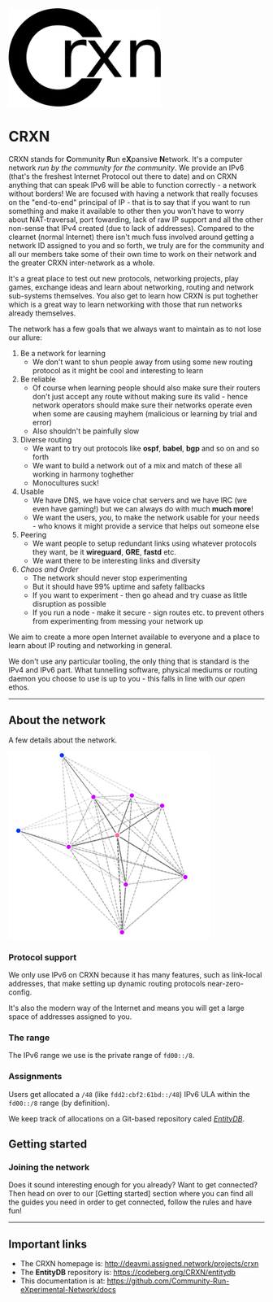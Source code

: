 <img src="logo.png" width="300">

<br>

CRXN
====

CRXN stands for **C**ommunity **R**un e**X**pansive **N**etwork. It's a computer network _run by the community for the community_.
We provide an IPv6 (that's the freshest Internet Protocol out there to date) and on CRXN anything that can speak IPv6
will be able to function correctly - a network without borders! We are focused with having a network that really focuses
on the "end-to-end" principal of IP - that is to say that if you want to run something and make it available to other then
you won't have to worry about NAT-traversal, port fowarding, lack of raw IP support and all the other non-sense that IPv4
created (due to lack of addresses). Compared to the clearnet (normal Internet) there isn't much fuss involved around getting
a network ID assigned to you and so forth, we truly are for the community and all our members take some of their own time
to work on their network and the greater CRXN inter-network as a whole.

It's a great place to test out new protocols, networking projects, play games, exchange ideas and learn about networking,
routing and network sub-systems themselves. You also get to learn how CRXN is put toghether which is a great way to learn
networking with those that run networks already themselves.

The network has a few goals that we always want to maintain as to not lose our allure:

1. Be a network for learning
	* We don't want to shun people away from using some new
	routing protocol as it might be cool and interesting to
	learn
2. Be reliable
	* Of course when learning people should also make sure
	their routers don't just accept any route without making
	sure its valid - hence network operators should make sure
	their networks operate even when some are causing mayhem
	(malicious or learning by trial and error)
	* Also shouldn't be painfully slow
3. Diverse routing
	* We want to try out protocols like **ospf**, **babel**, **bgp**
	and so on and so forth
	* We want to build a network out of a mix and match of these all
	working in harmony toghether
	* Monocultures suck!
4. Usable
	* We have DNS, we have voice chat servers and we have IRC (we
	even have gaming!) but we can always do with much **much more**!
	* We want the users, _you_, to make the network usable for your
	needs - who knows it might provide a service that helps out
	someone else
5. Peering
	* We want people to setup redundant links using whatever protocols
	they want, be it **wireguard**, **GRE**, **fastd** etc.
	* We want there to be interesting links and diversity
6. _Chaos and Order_
	* The network should never stop experimenting
	* But it should have 99% uptime and safety fallbacks
	* If you want to experiment - then go ahead and try cuase
	as little disruption as possible
	* If you run a node - make it secure - sign routes etc.
	to prevent others from experimenting from messing your
	network up

We aim to create a more open Internet available to everyone and a place to learn about IP routing and networking in general.

We don't use any particular tooling, the only thing that is standard is the IPv4 and IPv6 part. What tunnelling software, physical
mediums or routing daemon you choose to use is up to you - this falls in line with our _open_ ethos.

---

## About the network

A few details about the network.

![CRXN babelweb map](map.png)

### Protocol support

We only use IPv6 on CRXN because it has many features, such as link-local addresses, that make
setting up dynamic routing protocols near-zero-config.

It's also the modern way of the Internet and means you will get a large space of addresses
assigned to you.

### The range

The IPv6 range we use is the private range of `fd00::/8`.

### Assignments

Users get allocated a `/48` (like `fdd2:cbf2:61bd::/48`) IPv6 ULA within the `fd00::/8` range (by definition).

We keep track of allocations on a Git-based repository caled [_EntityDB_](https://codeberg.org/CRXN/entitydb).

## Getting started

### Joining the network

Does it sound interesting enough for you already? Want to get connected? Then head on over
to our [Getting started] section where you can find all the guides you need in order to get connected,
follow the rules and have fun!

---

## Important links

* The CRXN homepage is: http://deavmi.assigned.network/projects/crxn
* The **EntityDB** repository is: https://codeberg.org/CRXN/entitydb
* This documentation is at: https://github.com/Community-Run-eXperimental-Network/docs